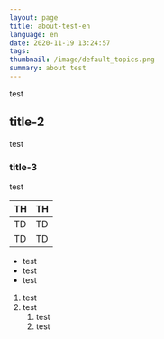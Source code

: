 ```yaml
---
layout: page
title: about-test-en
language: en
date: 2020-11-19 13:24:57
tags:
thumbnail: /image/default_topics.png
summary: about test
---
```

test

## title-2

test

### title-3

test

|  TH  |  TH  |
| ---- | ---- |
|  TD  |  TD  |
|  TD  |  TD  |

* test
* test
* test

1. test
1. test
   1. test
   1. test
